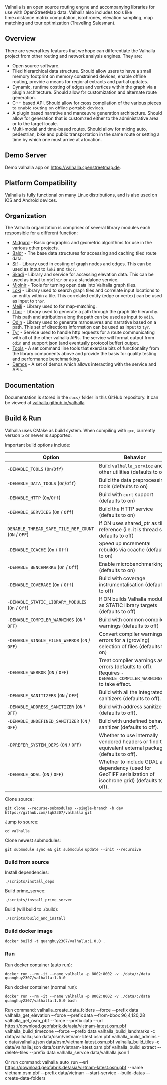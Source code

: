 Valhalla is an open source routing engine and accompanying libraries for use with OpenStreetMap data. Valhalla also includes tools like time+distance matrix computation, isochrones, elevation sampling, map matching and tour optimization (Travelling Salesman).

## Overview

There are several key features that we hope can differentiate the Valhalla project from other routing and network analysis engines. They are:

- Open source software.
- Tiled hierarchical data structure. Should allow users to have a small memory footprint on memory constrained devices, enable offline routing, provide a means for regional extracts and partial updates.
- Dynamic, runtime costing of edges and vertices within the graph via a plugin architecture. Should allow for customization and alternate route generation.
- C++ based API. Should allow for cross compilation of the various pieces to enable routing on offline portable devices.
- A plugin based narrative and manoeuvre generation architecture. Should allow for generation that is customized either to the administrative area or to the target locale.
- Multi-modal and time-based routes. Should allow for mixing auto, pedestrian, bike and public transportation in the same route or setting a time by which one must arrive at a location.

## Demo Server

Demo valhalla app on https://valhalla.openstreetmap.de.

## Platform Compatibility

Valhalla is fully functional on many Linux distributions, and is also used on iOS and Android devices.

## Organization

The Valhalla organization is comprised of several library modules each responsible for a different function:

- [Midgard](https://github.com/valhalla/valhalla/tree/master/valhalla/midgard) - Basic geographic and geometric algorithms for use in the various other projects.
- [Baldr](https://github.com/valhalla/valhalla/tree/master/valhalla/baldr) - The base data structures for accessing and caching tiled route data.
- [Sif](https://github.com/valhalla/valhalla/tree/master/valhalla/sif) - Library used in costing of graph nodes and edges. This can be used as input to `loki` and `thor`.
- [Skadi](https://github.com/valhalla/valhalla/tree/master/valhalla/skadi) - Library and service for accessing elevation data. This can be used as input to `mjolnir` or as a standalone service.
- [Mjolnir](https://github.com/valhalla/valhalla/tree/master/valhalla/mjolnir) - Tools for turning open data into Valhalla graph tiles.
- [Loki](https://github.com/valhalla/valhalla/tree/master/valhalla/loki) - Library used to search graph tiles and correlate input locations to an entity within a tile. This correlated entity (edge or vertex) can be used as input to `thor`.
- [Meili](https://github.com/valhalla/valhalla/tree/master/valhalla/meili) - Library used to for map-matching.
- [Thor](https://github.com/valhalla/valhalla/tree/master/valhalla/thor) - Library used to generate a path through the graph tile hierarchy. This path and attribution along the path can be used as input to `odin`.
- [Odin](https://github.com/valhalla/valhalla/tree/master/valhalla/odin) - Library used to generate manoeuvres and narrative based on a path. This set of directions information can be used as input to `tyr`.
- [Tyr](https://github.com/valhalla/valhalla/tree/master/valhalla/tyr) - Service used to handle http requests for a route communicating with all of the other valhalla APIs. The service will format output from `odin` and support json (and eventually protocol buffer) output.
- [Tools](https://github.com/valhalla/valhalla/tree/master/src) - A set command line tools that exercise bits of functionality from the library components above and provide the basis for quality testing and performance benchmarking.
- [Demos](https://github.com/valhalla/demos) - A set of demos which allows interacting with the service and APIs.

## Documentation

Documentation is stored in the `docs/` folder in this GitHub repository. It can be viewed at [valhalla.github.io/valhalla](https://valhalla.github.io/valhalla).

## Build & Run

Valhalla uses CMake as build system. When compiling with `gcc`, currently version 5 or newer is supported.

Important build options include:

| Option                                               | Behavior                                                                                                      |
| ---------------------------------------------------- | ------------------------------------------------------------------------------------------------------------- |
| `-DENABLE_TOOLS` (`On`/`Off`)                        | Build `valhalla_service` and other utilities (defaults to on)                                                 |
| `-DENABLE_DATA_TOOLS` (`On`/`Off`)                   | Build the data preprocessing tools (defaults to on)                                                           |
| `-DENABLE_HTTP` (`On`/`Off`)                         | Build with `curl` support (defaults to on)                                                                    |
| `-DENABLE_SERVICES` (`On` / `Off`)                   | Build the HTTP service (defaults to on)                                                                       |
| `-DENABLE_THREAD_SAFE_TILE_REF_COUNT` (`ON` / `OFF`) | If ON uses shared_ptr as tile reference (i.e. it is thread safe, defaults to off)                             |
| `-DENABLE_CCACHE` (`On` / `Off`)                     | Speed up incremental rebuilds via ccache (defaults to on)                                                     |
| `-DENABLE_BENCHMARKS` (`On` / `Off`)                 | Enable microbenchmarking (defaults to on)                                                                     |
| `-DENABLE_COVERAGE` (`On` / `Off`)                   | Build with coverage instrumentalisation (defaults to off)                                                     |
| `-DENABLE_STATIC_LIBRARY_MODULES` (`On` / `Off`)     | If ON builds Valhalla modules as STATIC library targets (defaults to off)                                     |
| `-DENABLE_COMPILER_WARNINGS` (`ON` / `OFF`)          | Build with common compiler warnings (defaults to off)                                                         |
| `-DENABLE_SINGLE_FILES_WERROR` (`ON` / `OFF`)        | Convert compiler warnings to errors for a (growing) selection of files (defaults to on)                       |
| `-DENABLE_WERROR` (`ON` / `OFF`)                     | Treat compiler warnings as errors (defaults to off). Requires `-DENABLE_COMPILER_WARNINGS=ON` to take effect. |
| `-DENABLE_SANITIZERS` (`ON` / `OFF`)                 | Build with all the integrated sanitizers (defaults to off).                                                   |
| `-DENABLE_ADDRESS_SANITIZER` (`ON` / `OFF`)          | Build with address sanitizer (defaults to off).                                                               |
| `-DENABLE_UNDEFINED_SANITIZER` (`ON` / `OFF`)        | Build with undefined behavior sanitizer (defaults to off).                                                    |
| `-DPREFER_SYSTEM_DEPS` (`ON` / `OFF`)                | Whether to use internally vendored headers or find the equivalent external package (defaults to off).         |
| `-DENABLE_GDAL` (`ON` / `OFF`)                       | Whether to include GDAL as a dependency (used for GeoTIFF serialization of isochrone grid) (defaults to off). |

Clone source:

    git clone --recurse-submodules --single-branch -b dev https://github.com/lqh2307/valhalla.git

Jump to source:

    cd valhalla

Clone newest submodules:

    git submodule sync && git submodule update --init --recursive

### Build from source

Install dependencies:

    ./scripts/install_deps

Build prime_servce:

    ./scripts/install_prime_server

Build (will build to ./build):

    ./scripts/build_and_install

### Build docker image

    docker build -t quanghuy2307/valhalla:1.0.0 .

### Run

Run docker container (auto run):

    docker run --rm -it --name valhalla -p 8002:8002 -v ./data/:/data quanghuy2307/valhalla:1.0.0

Run docker container (normal run):

    docker run --rm -it --name valhalla -p 8002:8002 -v ./data/:/data quanghuy2307/valhalla:1.0.0 bash

Run command:
    valhalla_create_data_folders --force --prefix data
    valhalla_get_elevation --force --prefix data --from-bbox 96,4,120,28
    valhalla_get_osm_pbf --force --prefix data --url https://download.geofabrik.de/asia/vietnam-latest.osm.pbf
    valhalla_build_timezone --force --prefix data
    valhalla_build_landmarks -c data/valhalla.json data/osm/vietnam-latest.osm.pbf
    valhalla_build_admins -c data/valhalla.json data/osm/vietnam-latest.osm.pbf
    valhalla_build_tiles -c data/valhalla.json data/osm/vietnam-latest.osm.pbf
    valhalla_build_extract --delete-tiles --prefix data
    valhalla_service data/valhalla.json 1

Or run command:
    valhalla_auto_run --url https://download.geofabrik.de/asia/vietnam-latest.osm.pbf --name vietnam.osm.pbf --prefix data/vietnam --start-service --build-datas --create-data-folders